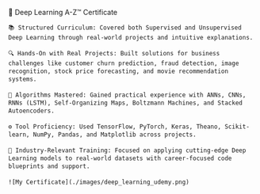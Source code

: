 🧠 Deep Learning A-Z™ Certificate

    📚 Structured Curriculum: Covered both Supervised and Unsupervised Deep Learning through real-world projects and intuitive explanations.

    🔍 Hands-On with Real Projects: Built solutions for business challenges like customer churn prediction, fraud detection, image recognition, stock price forecasting, and movie recommendation systems.

    🧠 Algorithms Mastered: Gained practical experience with ANNs, CNNs, RNNs (LSTM), Self-Organizing Maps, Boltzmann Machines, and Stacked Autoencoders.

    ⚙️ Tool Proficiency: Used TensorFlow, PyTorch, Keras, Theano, Scikit-learn, NumPy, Pandas, and Matplotlib across projects.

    🚀 Industry-Relevant Training: Focused on applying cutting-edge Deep Learning models to real-world datasets with career-focused code blueprints and support.

    ![My Certificate](./images/deep_learning_udemy.png)
